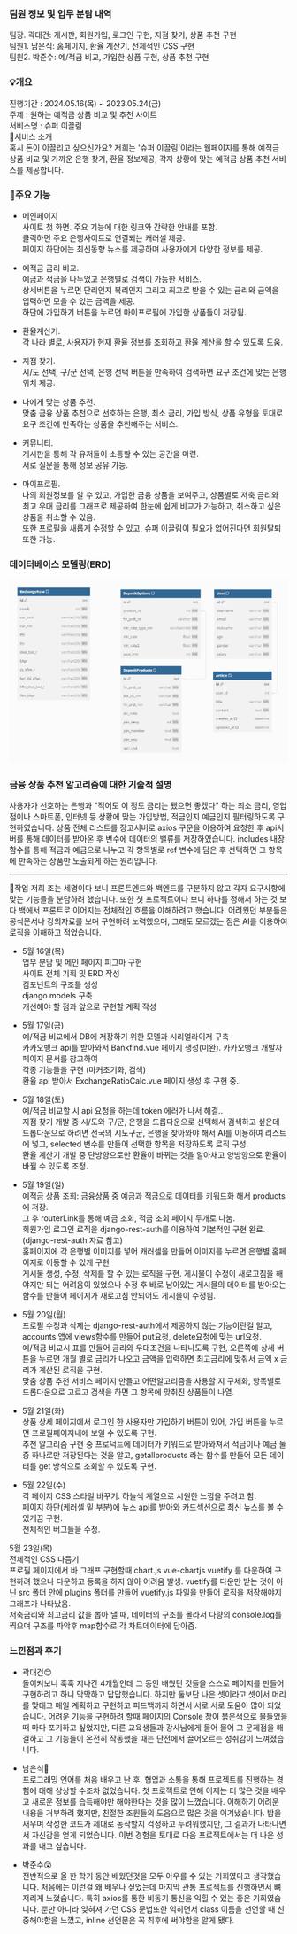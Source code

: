 ### 팀원 정보 및 업무 분담 내역
팀장. 곽대건: 게시판, 회원가입, 로그인 구현, 지점 찾기, 상품 추천 구현   
팀원1. 남은식: 홈페이지, 환율 계산기, 전체적인 CSS 구현   
팀원2. 박준수: 예/적금 비교, 가입한 상품 구현, 상품 추천 구현   

### 💡개요
진행기간 : 2024.05.16(목) ~ 2023.05.24(금)   
주제 : 원하는 예적금 상품 비교 및 추천 사이트   
서비스명 : 슈퍼 이끌림   
🐽서비스 소개   
혹시 돈이 이끌리고 싶으신가요? 저희는 '슈퍼 이끌림'이라는 웹페이지를 통해   예적금 상품 비교 및 가까운 은행 찾기, 환율 정보제공, 각자 상황에 맞는 예적금 상품 추천 서비스를 제공합니다.   

### 🦾주요 기능
- 메인페이지   
사이트 첫 화면. 주요 기능에 대한 링크와 간략한 안내를 포함.   
클릭하면 주요 은행사이트로 연결되는 캐러셀 제공.   
페이지 하단에는 최신동향 뉴스를 제공하며 사용자에게 다양한 정보를 제공.   

- 예적금 금리 비교.   
예금과 적금을 나누었고 은행별로 검색이 가능한 서비스.   
상세버튼을 누르면 단리인지 복리인지 그리고 최고로 받을 수 있는 금리와 금액을 입력하면 모을 수 있는 금액을 제공.   
하단에 가입하기 버튼을 누르면 마이프로필에 가입한 상품들이 저장됨.   

- 환율계산기.   
각 나라 별로, 사용자가 현재 환율 정보를 조회하고 환율 계산을 할 수 있도록 도움.   

- 지점 찾기.   
시/도 선택, 구/군 선택, 은행 선택 버튼을 만족하여 검색하면 요구 조건에 맞는 은행위치 제공.   

- 나에게 맞는 상품 추천.   
맞춤 금융 상품 추천으로 선호하는 은행, 최소 금리, 가입 방식, 상품 유형을 토대로 요구 조건에 만족하는 상품을 추천해주는 서비스.   

- 커뮤니티.   
게시판을 통해 각 유저들이 소통할 수 있는 공간을 마련.   
서로 질문을 통해 정보 공유 가능.   

- 마이프로필.   
나의 회원정보를 알 수 있고, 가입한 금융 상품을 보여주고, 상품별로 저축 금리와 최고 우대 금리를 그래프로 제공하여 한눈에 쉽게 비교가 가능하고, 취소하고 싶은 상품을 취소할 수 있음.   
또한 프로필을 새롭게 수정할 수 있고, 슈퍼 이끌림이 필요가 없어진다면 회원탈퇴 또한 가능.   

### 데이터베이스 모델링(ERD)
![alt text](image.png)

### 금융 상품 추천 알고리즘에 대한 기술적 설명   
사용자가 선호하는 은행과 "적어도 이 정도 금리는 됐으면 좋겠다" 하는 최소 금리, 영업점이나 스마트폰, 인터넷 등 상황에 맞는 가입방법, 적금인지 예금인지 필터링하도록 구현하였습니다.   상품 전체 리스트를 장고서버로 axios 구문을 이용하여 요청한 후 api서버를 통해 데이터를 받아온 후 변수에 데이터의 밸류를 저장하였습니다. includes 내장함수를 통해 적금과 예금으로 나누고 각 항목별로 ref 변수에 담은 후 선택하면 그 항목에 만족하는 상품만 노출되게 하는 원리입니다.

---
🎡작업
저희 조는 세명이다 보니 프론트엔드와 백엔드를 구분하지 않고 각자 요구사항에 맞는 기능들을 분담하려 했습니다.   또한 첫 프로젝트이다 보니 하나를 정해서 하는 것 보다 백에서 프론트로 이어지는 전체적인 흐름을 이해하려고 했습니다. 어려웠던 부분들은 공식문서나 강의자료를 보며 구현하려 노력했으며, 그래도 모르겠는 점은 AI를 이용하여 로직을 이해하고 적었습니다.

- 5월 16일(목)   
업무 분담 및 메인 페이지 피그마 구현   
사이트 전체 기획 및 ERD 작성   
컴포넌트의 구조틀 생성   
django models 구축   
개선해야 할 점과 앞으로 구현할 계획 작성   

- 5월 17일(금)   
예/적금 비교에서 DB에 저장하기 위한 모델과 시리얼라이저 구축   
카카오뱅크 api를 받아와서 Bankfind.vue 페이지 생성(미완). 카카오뱅크 개발자 페이지 문서를 참고하여   
각종 기능들을 구현 (마커초기화, 검색)   
환율 api 받아서 ExchangeRatioCalc.vue 페이지 생성 후 구현 중..   

- 5월 18일(토)   
예/적금 비교할 시 api 요청을 하는데 token 에러가 나서 해결..   
지점 찾기 개발 중 시/도와 구/군, 은행을 드롭다운으로 선택해서 검색하고 싶은데 드롭다운으로 하려면 전국의 시도구군, 은행을 찾아와야 해서 AI를 이용하여 리스트에 넣고, selected 변수를 만들어 선택한 항목을 저장하도록 로직 구성.   
환율 계산기 개발 중 단방향으로만 환율이 바뀌는 것을 알아채고 양방향으로 환율이 바뀔 수 있도록 조정.   

- 5월 19일(일)   
예적금 상품 조회: 금융상품 중 예금과 적금으로 데이터를 키워드화 해서 products에 저장.   
그 후 routerLink를 통해 예금 조회, 적금 조회 페이지 두개로 나눔.   
회원가입 로그인 로직을 django-rest-auth를 이용하여 기본적인 구현 완료. (django-rest-auth 자료 참고)   
홈페이지에 각 은행별 이미지를 넣어 캐러셀을 만들어 이미지를 누르면 은행별 홈페이지로 이동할 수 있게 구현   
게시물 생성, 수정, 삭제를 할 수 있는 로직을 구현. 게시물이 수정이 새로고침을 해야지만 되는 어려움이 있었으나 수정 후 바로 남아있는 게시물의 데이터를 받아오는 함수를 만들어 페이지가 새로고침 안되어도 게시물이 수정됨.   

- 5월 20일(월)   
프로필 수정과 삭제는 django-rest-auth에서 제공하지 않는 기능이란걸 알고, accounts 앱에 views함수를 만들어 put요청, delete요청에 맞는 url요청.   
예/적금 비교시 표를 만들어 금리와 우대조건을 나타나도록 구현, 오른쪽에 상세 버튼을 누르면 개월 별로 금리가 나오고 금액을 입력하면 최고금리에 맞춰서 금액 x 금리가 계산된 로직을 구현.   
맞춤 상품 추천 서비스 페이지 만들고 어떤알고리즘을 사용할 지 구체화, 항목별로 드롭다운으로 고르고 검색을 하면 그 항목에 맞춰진 상품들이 나열.   

- 5월 21일(화)   
상품 상세 페이지에서 로그인 한 사용자만 가입하기 버튼이 있어, 가입 버튼을 누르면 프로필페이지내에 보일 수 있도록 구현.   
추천 알고리즘 구현 중 프로덕트에 데이터가 키워드로 받아와져서 적금이나 예금 둘 중 하나로만 저장된다는 것을 알고, getallproducts 라는 함수를 만들어 모든 데이터를 get 방식으로 조회할 수 있도록 구현.   

- 5월 22일(수)   
각 페이지 CSS 스타일 바꾸기. 하늘색 계열으로 시원한 느낌을 주려고 함.   
페이지 하단(케러셀 밑 부분)에 뉴스 api를 받아와 카드섹션으로 최신 뉴스를 볼 수 있게끔 구현.   
전체적인 버그들을 수정.   


5월 23일(목)   
전체적인 CSS 다듬기   
프로필 페이지에서 바 그래프 구현할때 chart.js vue-chartjs vuetify 를 다운하여 구현하려 했으나 다운하고 등록을 하지 않아 어려움 발생. vuetify를 다운만 받는 것이 아닌 src 폴더 안에 plugins 폴더를 만들어 vuetify.js 파일을 만들어 로직을 저장해야지 그래프가 나타났음.   
저축금리와 최고금리 값을 뽑아 낼 때, 데이터의 구조를 몰라서 다량의 console.log를 찍으며 구조를 파악후 map함수로 각 차트데이터에 담아줌.   


### 느낀점과 후기
- 곽대건😊   
돌이켜보니 훅훅 지나간 4개월인데 그 동안 배웠던 것들을 스스로 페이지를 만들어 구현하려고 하니 막막하고 답답했습니다. 하지만 둘보단 나은 셋이라고 셋이서 머리를 맞대고 매일 계획하고 구현하고 피드백까지 하면서 서로 서로 도움이 많이 되었습니다.   어려운 기능을 구현하려 할때 페이지의 Console 창이 붉은색으로 물들었을때 마다 포기하고 싶었지만, 다른 교육생들과 강사님에게 물어 물어 그 문제점을 해결하고 그 기능들이 온전히 작동했을 때는 단전에서 끌어오르는 성취감이 느껴졌습니다. 

- 남은식🙂   
프로그래밍 언어를 처음 배우고 난 후, 협업과 소통을 통해 프로젝트를 진행하는 경험에 대해 상상할 수조차 없었습니다. 첫 프로젝트로 인해 이제는 더 많은 것을 배우고 새로운 정보를 습득해야만 해야한다는 것을 많이 느꼈습니다.   이해하기 어려운 내용을 거부하려 했지만, 친절한 조원들의 도움으로 많은 것을 이겨냈습니다. 밤을 새우며 작성한 코드가 제대로 동작할지 걱정하고 두려워했지만, 그 결과가 나타나면서 자신감을 얻게 되었습니다. 이번 경험을 토대로 다음 프로젝트에서는 더 나은 성과를 내고 싶습니다.

- 박준수😲   
전반적으로 올 한 학기 동안 배웠던것을 모두 아우를 수 있는 기회였다고 생각했습니다. 처음에는 이런걸 왜 배우나 싶었는데 마지막 관통 프로젝트를 진행하면서 뼈저리게 느꼈습니다. 특히 axios를 통한 비동기 통신을 익힐 수 있는 좋은 기회였습니다.   뿐만 아니라 잊혀져 가던 CSS 문법또한 익히면서 class 이름을 선언할 때 신중해야함을 느꼈고, inline 선언문은 꼭 최후에 써야함을 알게 됐다.


